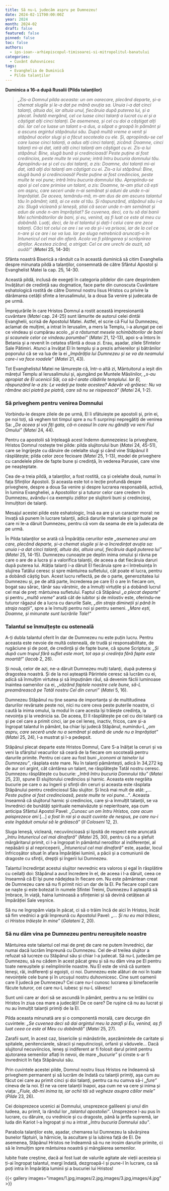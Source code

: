 ```yaml
---
title: Să nu-L judecăm aspru pe Dumnezeu!
date: 2024-02-11T00:00:00Z
year: 2024
month: 2024-02
draft: false
featured: false
pinned: false
toc: false
authors:
  - ips-ioan--arhiepiscopul-timisoarei-si-mitropolitul-banatului  
categories:
  - Cuvânt duhovnicesc
tags:
  - Evanghelia de Duminică
  - Pilda talanților
---
```

**Duminica a 16-a după Rusalii (Pilda talanților)**

> _„Zis-a Domnul pilda aceasta: un om oarecare, plecând departe, și-a chemat slugile și le-a dat pe mână avuția sa. Unuia i-a dat cinci talanți, altuia doi, iar altuia unul, fiecăruia după puterea lui, și a plecat. Îndată mergând, cel ce luase cinci talanți a lucrat cu ei și a câștigat alți cinci talanți. De asemenea, și cel cu doi a câștigat alți doi. Iar cel ce luase un talant s-a dus, a săpat o groapă în pământ și a ascuns argintul stăpânului său. După multă vreme a venit și stăpânul acelor slugi și a făcut socoteala cu ele. Și, apropiindu-se cel care luase cinci talanți, a adus alți cinci talanți, zicând: Doamne, cinci talanți mi-ai dat, iată alți cinci talanți am câștigat cu ei. Zis-a lui stăpânul: Bine, slugă bună și credincioasă! Peste puține ai fost credincios, peste multe te voi pune; intră întru bucuria domnului tău. Apropiindu-se și cel cu doi talanți, a zis: Doamne, doi talanți mi-ai dat, iată alți doi talanți am câștigat cu ei. Zis-a lui stăpânul: Bine, slugă bună și credincioasă! Peste puține ai fost credincios, peste multe te voi pune; intră întru bucuria domnului tău. Apropiindu-se apoi și cel care primise un talant, a zis: Doamne, te-am știut că ești om aspru, care seceri unde n-ai semănat și aduni de unde n-ai împrăștiat. De aceea, temându-mă, m-am dus de am ascuns talantul tău în pământ; iată, ai ce este al tău. Și răspunzând, stăpânul său i-a zis: Slugă vicleană și leneșă, știai că secer unde n-am semănat și adun de unde n-am împrăștiat? Se cuvenea, deci, ca tu să dai banii Mei schimbătorilor de bani, și eu, venind, aș fi luat ce este al meu cu dobândă. Luați, deci, de la el talantul și dați-l celui care are zece talanți. Căci tot celui ce are i se va da și-i va prisosi, iar de la cel ce n-are și ce are i se va lua. Iar pe sluga netrebnică aruncați-o în întunericul cel mai din afară. Acolo va fi plângerea și scrâșnirea dinților. Acestea zicând, a strigat: Cel ce are urechi de auzit, să audă!”_ (**_Matei_ 25, 14-30**)


Sfânta noastră Biserică a rânduit ca în această duminică să citim Evanghelia despre minunata pildă a talanților, consemnată de către Sfântul Apostol și Evanghelist Matei la cap. 25, 14-30.

Această pildă, inclusă de exegeți în categoria pildelor din care desprindem învățături de credință sau dogmatice, face parte din cunoscuta Cuvântare eshatologică rostită de către Domnul nostru Iisus Hristos cu privire la dărâmarea cetății sfinte a Ierusalimului, la a doua Sa venire și judecata de pe urmă.

Împrejurările în care Hristos Domnul a rostit această impresionantă cuvântare (_Matei_ cap. 24-25) sunt lămurite de autorul celei dintâi Evanghelii, scrisă de Apostolul Matei. Astfel, el scrie că Fiul lui Dumnezeu, aclamat de mulțimi, a intrat în Ierusalim, a mers la Templu, i-a alungat pe cei ce vindeau și cumpărau acolo _„și a răsturnat mesele schimbătorilor de bani și scaunele celor ce vindeau porumbei”_ (_Matei_ 21, 12-13), apoi s-a întors în Betania și a revenit în cetatea sfântă a doua zi. Erau, așadar, zilele Sfintelor Sale Pătimiri. Atunci a învățat El în templu și a prezis arhiereilor și bătrânilor poporului că se va lua de la ei _„împărăția lui Dumnezeu și se va da neamului care-i va face roadele”_ (_Matei_ 21, 43).

Tot Evanghelistul Matei ne lămurește că, într-o altă zi, Mântuitorul a ieșit din mărețul Templu al Ierusalimului și, ajungând pe Muntele Măslinilor, _„s-au apropiat de El ucenicii Săi, ca să-I arate clădirile templului. Iar El, răspunzând le-a zis: Le vedeți pe toate acestea? Adevăr vă grăiesc: Nu va rămâne aici piatră pe piatră, care să nu se risipească”_ (_Matei_ 24, 1-2).

### Să priveghem pentru venirea Domnului

Vorbindu-le despre zilele de pe urmă, El îi sfătuiește pe apostoli și, prin ei, pe noi toți, să veghem tot timpul spre a nu fi surprinși nepregătiți de venirea Sa: _„De aceea și voi fiți gata, că-n ceasul în care nu gândiți va veni Fiul Omului”_ (_Matei_ 24, 44).

Pentru ca apostolii să înțeleagă acest îndemn dumnezeiesc la priveghere, Hristos Domnul rostește trei pilde: pilda slujitorului bun (_Matei_ 24, 45-51), care se îngrijește cu dăruire de celelalte slugi și când vine Stăpânul îl răsplătește; pilda celor zece fecioare (_Matei_ 25, 1-13), model de priveghere cu candelele pline de fapte bune și credință, în vederea Parusiei, care vine pe neașteptate.

Cea de-a treia pildă, a talanților, a fost rostită, ca și celelalte două, numai în fața Sfinților Apostoli. Și aceasta este tot o lecție profundă despre priveghere, despre a doua Sa venire și despre lucrarea responsabilă, activă, în lumina Evangheliei, a Apostolilor și a tuturor celor care credem în Dumnezeu, avându-i ca exemplu ziditor pe slujitorii buni și credincioși, înmulțitori de talanți.

Mesajul acestei pilde este eshatologic, însă ea are și un caracter moral: ne învață să punem în lucrare talanții, adică darurile materiale și spirituale pe care ni le-a dăruit Dumnezeu, pentru că vom da seama de ele la judecata de pe urmă.

În Pilda talanților se arată că Împărăția cerurilor este _„asemenea unui om care, plecând departe, și-a chemat slugile și le-a încredințat avuția sa: unuia i-a dat cinci talanți, altuia doi, altuia unul, fiecăruia după puterea lui”_ (_Matei_ 25, 14-15). Dumnezeu cunoaște pe deplin inima omului și râvna pe care o are de a lucra și a valorifica talanții, de aceea a dat fiecăruia daruri după puterea lui. Atâția talanți i-a dăruit El fiecăruia spre a-i întrebuința în slujirea Tatălui ceresc și spre mântuirea sufletului, cât poate el lucra, pentru a dobândi câștig bun. Acest lucru reflectă, pe de o parte, generozitatea lui Dumnezeu și, pe de altă parte, încrederea pe care El o are în fiecare om, bogat sau sărac, tânăr sau vârstnic, de a înmulți virtuțile și a dobândi lucrul cel mai de preț: mântuirea sufletului. Faptul că Stăpânul _„a plecat departe”_ și pentru _„multă vreme”_ arată cât de iubitor și de milostiv este, oferindu-ne tuturor răgazul de a lucra cu darurile Sale, _„din straja dimineții și până în straja nopții”_, spre a le înmulți pentru noi și pentru semeni. _„Mare ești, Doamne, și minunate sunt lucrările Tale!”_

### Talantul se înmulțește cu osteneală

A-ți dubla talantul oferit în dar de Dumnezeu nu este puțin lucru. Pentru aceasta este nevoie de multă osteneală, de trudă și responsabilitate, de rugăciune și de post, de credință și de fapte bune, că spune Scriptura: _„Și după cum trupul fără suflet este mort, tot așa și credința fără fapte este moartă!”_ (_Iacob_ 2, 26).

Și nouă, celor de azi, ne-a dăruit Dumnezeu mulți talanți, după puterea și dragostea noastră. Și de la noi așteaptă Părintele ceresc să lucrăm cu ei, adică să înmulțim virtutea și să împuținăm răul, să devenim făclii luminoase înaintea oamenilor ca ei, _„văzând faptele noastre cele bune, să-L preamărească pe Tatăl nostru Cel din ceruri”_ (_Matei_ 5, 16).

Dumnezeu Stăpânul nu ține seama de importanța și de multitudinea darurilor revărsate peste noi, nici nu cere ceva peste puterile noastre, ci caută la inima omului, la modul în care acesta își trăiește credința, la nevoința și la vrednicia sa. De aceea, El îl răsplătește pe cel cu doi talanți ca și pe cel care a primit cinci, iar pe cel leneș, inactiv, fricos, care și-a îngropat talantul în pământ, ba chiar își judecă Stăpânul, numindu-L _„om aspru, care seceră unde nu a semănat și adună de unde nu a împrăștiat”_ (_Matei_ 25, 24), l-a mustrat și l-a pedepsit.

Stăpânul plecat departe este Hristos Domnul, Care S-a înălțat la ceruri și va veni la sfârșitul veacurilor să ceară de la fiecare om socoteală pentru darurile primite. Pentru cei care au fost buni _„iconomi ai tainelor lui Dumnezeu”_, răsplata este mare. Nu în talanți pământești, adică în 34,272 kg de aur ori argint, cât cântărea un talant, ne răsplătește Tatăl nostru ceresc. Dumnezeu răsplătește cu bucurie: _„Intră întru bucuria Domnului tău”_ (_Matei_ 25, 23), spune El slujitorului credincios și harnic. Aceasta este negrăita bucurie pe care o au îngerii și sfinții din ceruri și aceasta este răsplata Stăpânului pentru credinciosul Său slujitor. Și încă mai mult de atât: _„… Peste puține ai fost credincioasă, peste multe te voi pune…”_. Aceasta înseamnă că slujitorul harnic și credincios, care și-a înmulțit talanții, se va învrednici de bunătăți spirituale nemaivăzute și nepieritoare, așa cum anticipa Sfântul Apostol Pavel: _„Cunosc un om întru Hristos, care acum paisprezece ani_ […] _a fost în rai și a auzit cuvinte de nespus, pe care nu-i este îngăduit omului să le grăiască”_ (_II Coloseni_ 12, 2).

Sluga leneșă, vicleană, necuviincioasă și lipsită de respect este aruncată _„întru întunericul cel mai dinafară”_ (_Matei_ 25, 30), pentru că nu a șlefuit mărgăritarul primit, ci l-a îngropat în pământul neroditor al indiferenței, al nepăsării și al nepriceperii. _„Întunericul cel mai dinafară”_ este, așadar, locul înfricoșător situat în afara Împărăției luminii, a păcii și a comuniunii de dragoste cu sfinții, drepții și îngerii lui Dumnezeu.

Talantul încredințat acestui slujitor nevrednic era valoros și egal în răsplătire cu ceilalți doi: Stăpânul a avut încredere în el, de aceea i l-a dăruit, ceea ce înseamnă că El își pune nădejdea în fiecare om. Nu este pământean creat de Dumnezeu care să nu fi primit nici un dar de la El. Pe fiecare copil care se naște și este botezat în numele Sfintei Treimi, Dumnezeu îl așteaptă să îmbrace, în viață, haina luminoasă a sfințeniei și să devină cetățean al Împărăției Sale veșnice.

Să nu ne îngropăm viața în păcat, ci să o trăim încă de aici în Hristos, încât să fim vrednici a grăi împreună cu Apostolul Pavel: _„… Și nu eu mai trăiesc, ci Hristos trăiește în mine”_ (_Galateni_ 2, 20).

### Să nu dăm vina pe Dumnezeu pentru nereușitele noastre

Mântuirea este talantul cel mai de preț de care ne putem învrednici, dar numai dacă lucrăm împreună cu Dumnezeu. Cel de-al treilea slujitor a refuzat să lucreze cu Stăpânul său și chiar l-a judecat. Să nu-L judecăm pe Dumnezeu, să nu cădem în acest păcat greu și să nu dăm vina pe El pentru toate nereușitele și neîmplinirile noastre. Nu El este de vină că suntem leneși, răi, indiferenți și egoiști, ci noi. Dumnezeu este alături de noi în toate nevoințele cele bune și în urcușul nostru duhovnicesc. Cine sunt oamenii care îl judecă pe Dumnezeu? Cei care nu-I cunosc lucrarea și binefacerile făcute tuturor, cei care nu-L iubesc și nu-L slăvesc!

Sunt unii care ar dori să se ascundă în pământ, pentru a nu se întâlni cu Hristos în ziua cea mare a judecății! De ce oare? De rușine că nu au lucrat și nu au înmulțit talanții primiți de la El.

Pilda aceasta minunată are și o componentă morală, care decurge din cuvintele: _„Se cuvenea deci să dai argintul meu la zarafi și Eu, venind, aș fi luat ceea ce este al Meu cu dobândă”_ (_Matei_ 25, 27).

Zarafii sunt, în acest caz, bisericile și mănăstirile, așezămintele de caritate și spitalele, penitenciarele, săracii și neputincioșii, orfanii și văduvele… Dacă slujitorul necuviincios, leneș și indiferent ar fi folosit darul primit pentru ajutorarea semenilor aflați în nevoi, de mare _„bucurie”_ și cinste s-ar fi învrednicit în fața Stăpânului său.

Prin cuvintele acestei pilde, Domnul nostru Iisus Hristos ne îndeamnă să priveghem permanent și să lucrăm de îndată cu talanții primiți, așa cum au făcut cei care au primit cinci și doi talanți, pentru ca nu cumva să-i _„fure”_ cineva de la noi. El ne va cere talanții înapoi, așa cum ne va cere și inima și viața: _„Fiule, dă-mi inima ta, iar ochii tăi să vegheze asupra căilor mele”_ (_Pilde_ 23, 26).

Cei doisprezece ucenici ai Domnului, unsprezece galileeni și unul din Iudeea, au primit, la rândul lor _„talantul apostoliei”_. Unsprezece l-au pus în lucrare, cu dăruire, cu vrednicie și cu dragoste, până la jertfa supremă, iar Iuda din Kariot l-a îngropat și nu a intrat _„întru bucuria Domnului său”_.

Parabola talanților este, așadar, chemarea lui Dumnezeu la săvârșirea bunelor făptuiri, la hărnicie, la ascultare și la iubirea față de El. De asemenea, Stăpânul Hristos ne îndeamnă să nu ne irosim darurile primite, ci să le înmulțim spre mântuirea noastră și mângâierea semenilor.

Iubite frate creștine, dacă ai fost luat de valurile agitate ale vieții acesteia și ți-ai îngropat talantul, mergi îndată, dezgroapă-l și pune-l în lucrare, ca să poți intra în Împărăția luminii și a bucuriei lui Hristos!

{{< gallery images="images/1.jpg,images/2.jpg,images/3.jpg,images/4.jpg" >}}